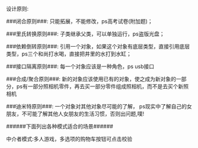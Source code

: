 设计原则:

###闭合原则###: 
	只能拓展，不能修改，ps高考试卷(附加题)；

###里氏转换原则###: 
	子类继承父类，可以单独运行，ps盗版光盘；

###依赖倒转原则###: 
	引用一个对象，如果这个对象有底层类型，直接引用底层类型，ps三个和尚打水喝，直接把井里的水打到水缸；

###接口隔离原则###: 
	每一个对象应该是一种角色，ps usb接口

###合成/聚合原则###: 
	新的对象应该使用已有的对象，使之成为新对象的一部分，ps有一部分照相机零件，再去买一部分零件组成照相机，而不是去买个新照相机

###迪米特原则###: 
	一个对象对其他对象尽可能的了解， ps现实中了解自己的女朋友，不可能了解其他人女朋友的生活习惯，否则出问题,噗!
	
######下面列出各种模式适合的场景######

中介者模式:多人游戏，多选项的购物车按钮可点击校验 